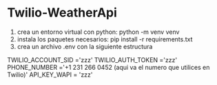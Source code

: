 # Twilio-WeatherApi

1. crea un entorno virtual con python: python -m venv venv
2. instala los paquetes necesarios: pip install -r requirements.txt
3. crea un archivo .env con la siguiente estructura
   
  TWILIO_ACCOUNT_SID ='zzz'
  TWILIO_AUTH_TOKEN ='zzz'
  PHONE_NUMBER ='+1 231 266 0452 (aqui va el numero que utilices en Twilio)'
  API_KEY_WAPI = 'zzz'
